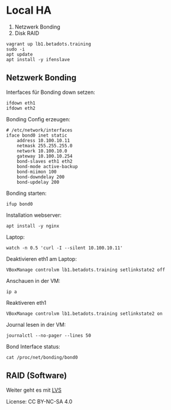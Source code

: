 # Local HA

1. Netzwerk Bonding
1. Disk RAID

```
vagrant up lb1.betadots.training
sudo -i
apt update
apt install -y ifenslave
```

## Netzwerk Bonding

Interfaces für Bonding down setzen:

    ifdown eth1
    ifdown eth2

Bonding Config erzeugen:

    # /etc/network/interfaces
    iface bond0 inet static
        address 10.100.10.11
        netmask 255.255.255.0
        network 10.100.10.0
        gateway 10.100.10.254
        bond-slaves eth1 eth2
        bond-mode active-backup
        bond-miimon 100
        bond-downdelay 200
        bond-updelay 200

Bonding starten:

    ifup bond0

Installation webserver:

    apt install -y nginx

Laptop:

    watch -n 0.5 'curl -I --silent 10.100.10.11'

Deaktivieren eth1 am Laptop:

    VBoxManage controlvm lb1.betadots.training setlinkstate2 off

Anschauen in der VM:

    ip a

Reaktiveren eth1

    VBoxManage controlvm lb1.betadots.training setlinkstate2 on

Journal lesen in der VM:

    journalctl --no-pager --lines 50

Bond Interface status:

    cat /proc/net/bonding/bond0

## RAID (Software)

Weiter geht es mit [LVS](../03_LVS)

License: CC BY-NC-SA 4.0
